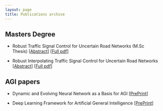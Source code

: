 ```yaml
---
layout: page
title: Publications archive
---
```




## Masters Degree

- Robust Traffic Signal Control for Uncertain Road Networks (M.Sc Thesis) [[Abstract](https://www.graduate.technion.ac.il/Theses/Abstracts.asp?Id=32352)] [[Full pdf](https://github.com/shimon-K/shimon-K.github.io/blob/main/Publications/Shimon_Theses_ALL.pdf)]

- Robust Interpolating Traffic Signal Control for Uncertain Road Networks [[Abstract](https://ieeexplore.ieee.org/document/8795981)] [[Full pdf](https://twitter.com/alfcnz)]



## AGI papers

- Dynamic and Evolving Neural Network as a Basis for AGI [[PrePrint](https://easychair.org/publications/preprint/bCjT)]


- Deep Learning Framework for Artificial General Intelligence [[PrePrint](https://easychair.org/publications/preprint/4SqG4)]
